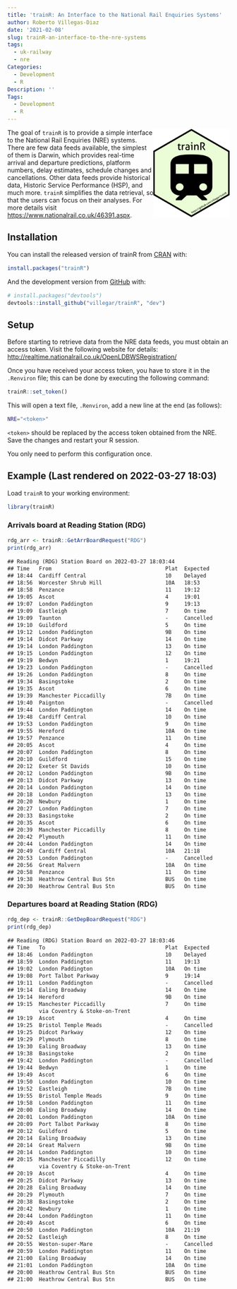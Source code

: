 ```yaml
---
title: 'trainR: An Interface to the National Rail Enquiries Systems'
author: Roberto Villegas-Diaz
date: '2021-02-08'
slug: trainR-an-interface-to-the-nre-systems
tags:
  - uk-railway
  - nre
Categories:
  - Development
  - R
Description: ''
Tags:
  - Development
  - R
---
```


<img src="https://raw.githubusercontent.com/villegar/trainR/main/inst/images/logo.png" alt="logo" align="right" height=200px/>

The goal of `trainR` is to provide a simple interface to the 
National Rail Enquiries (NRE) systems. There are few data feeds 
available, the simplest of them is Darwin, which provides real-time 
arrival and departure predictions, platform numbers, delay estimates, 
schedule changes and cancellations. Other data feeds provide historical 
data, Historic Service Performance (HSP), and much more. `trainR` 
simplifies the data retrieval, so that the users can focus on their 
analyses. For more details visit 
https://www.nationalrail.co.uk/46391.aspx.

## Installation

You can install the released version of trainR from [CRAN](https://CRAN.R-project.org) with:

``` r
install.packages("trainR")
```

And the development version from [GitHub](https://github.com/) with:

``` r
# install.packages("devtools")
devtools::install_github("villegar/trainR", "dev")
```

## Setup
Before starting to retrieve data from the NRE data feeds, you must obtain an access token. 
Visit the following website for details: http://realtime.nationalrail.co.uk/OpenLDBWSRegistration/

Once you have received your access token, you have to store it in the `.Renviron` file; this can be 
done by executing the following command:


```r
trainR::set_token()
```

This will open a text file, `.Renviron`, add a new line at the end (as follows):

```bash
NRE="<token>"
```

`<token>` should be replaced by the access token obtained from the NRE. Save the changes and restart 
your R session.

You only need to perform this configuration once.

## Example (Last rendered on 2022-03-27 18:03)

Load `trainR` to your working environment:

```r
library(trainR)
```

### Arrivals board at Reading Station (RDG)


```r
rdg_arr <- trainR::GetArrBoardRequest("RDG")
print(rdg_arr)
```

```
## Reading (RDG) Station Board on 2022-03-27 18:03:44
## Time   From                                    Plat  Expected
## 18:44  Cardiff Central                         10    Delayed
## 18:56  Worcester Shrub Hill                    10A   18:53
## 18:58  Penzance                                11    19:12
## 19:05  Ascot                                   4     19:01
## 19:07  London Paddington                       9     19:13
## 19:09  Eastleigh                               7     On time
## 19:09  Taunton                                 -     Cancelled
## 19:10  Guildford                               5     On time
## 19:12  London Paddington                       9B    On time
## 19:14  Didcot Parkway                          14    On time
## 19:14  London Paddington                       13    On time
## 19:15  London Paddington                       12    On time
## 19:19  Bedwyn                                  1     19:21
## 19:23  London Paddington                       -     Cancelled
## 19:26  London Paddington                       8     On time
## 19:34  Basingstoke                             2     On time
## 19:35  Ascot                                   6     On time
## 19:39  Manchester Piccadilly                   7B    On time
## 19:40  Paignton                                -     Cancelled
## 19:44  London Paddington                       14    On time
## 19:48  Cardiff Central                         10    On time
## 19:53  London Paddington                       9     On time
## 19:55  Hereford                                10A   On time
## 19:57  Penzance                                11    On time
## 20:05  Ascot                                   4     On time
## 20:07  London Paddington                       8     On time
## 20:10  Guildford                               15    On time
## 20:12  Exeter St Davids                        10    On time
## 20:12  London Paddington                       9B    On time
## 20:13  Didcot Parkway                          13    On time
## 20:14  London Paddington                       14    On time
## 20:18  London Paddington                       13    On time
## 20:20  Newbury                                 1     On time
## 20:27  London Paddington                       7     On time
## 20:33  Basingstoke                             2     On time
## 20:35  Ascot                                   6     On time
## 20:39  Manchester Piccadilly                   8     On time
## 20:42  Plymouth                                11    On time
## 20:44  London Paddington                       14    On time
## 20:49  Cardiff Central                         10A   21:18
## 20:53  London Paddington                       -     Cancelled
## 20:56  Great Malvern                           10A   On time
## 20:58  Penzance                                11    On time
## 19:38  Heathrow Central Bus Stn                BUS   On time
## 20:30  Heathrow Central Bus Stn                BUS   On time
```

### Departures board at Reading Station (RDG)


```r
rdg_dep <- trainR::GetDepBoardRequest("RDG")
print(rdg_dep)
```

```
## Reading (RDG) Station Board on 2022-03-27 18:03:46
## Time   To                                      Plat  Expected
## 18:46  London Paddington                       10    Delayed
## 18:59  London Paddington                       11    19:13
## 19:02  London Paddington                       10A   On time
## 19:08  Port Talbot Parkway                     9     19:14
## 19:11  London Paddington                       -     Cancelled
## 19:14  Ealing Broadway                         14    On time
## 19:14  Hereford                                9B    On time
## 19:15  Manchester Piccadilly                   7     On time
##        via Coventry & Stoke-on-Trent           
## 19:19  Ascot                                   4     On time
## 19:25  Bristol Temple Meads                    -     Cancelled
## 19:25  Didcot Parkway                          12    On time
## 19:29  Plymouth                                8     On time
## 19:30  Ealing Broadway                         13    On time
## 19:38  Basingstoke                             2     On time
## 19:42  London Paddington                       -     Cancelled
## 19:44  Bedwyn                                  1     On time
## 19:49  Ascot                                   6     On time
## 19:50  London Paddington                       10    On time
## 19:52  Eastleigh                               7B    On time
## 19:55  Bristol Temple Meads                    9     On time
## 19:58  London Paddington                       11    On time
## 20:00  Ealing Broadway                         14    On time
## 20:01  London Paddington                       10A   On time
## 20:09  Port Talbot Parkway                     8     On time
## 20:12  Guildford                               5     On time
## 20:14  Ealing Broadway                         13    On time
## 20:14  Great Malvern                           9B    On time
## 20:14  London Paddington                       10    On time
## 20:15  Manchester Piccadilly                   12    On time
##        via Coventry & Stoke-on-Trent           
## 20:19  Ascot                                   4     On time
## 20:25  Didcot Parkway                          13    On time
## 20:28  Ealing Broadway                         14    On time
## 20:29  Plymouth                                7     On time
## 20:38  Basingstoke                             2     On time
## 20:42  Newbury                                 1     On time
## 20:44  London Paddington                       11    On time
## 20:49  Ascot                                   6     On time
## 20:50  London Paddington                       10A   21:19
## 20:52  Eastleigh                               8     On time
## 20:55  Weston-super-Mare                       -     Cancelled
## 20:59  London Paddington                       11    On time
## 21:00  Ealing Broadway                         14    On time
## 21:01  London Paddington                       10A   On time
## 20:00  Heathrow Central Bus Stn                BUS   On time
## 21:00  Heathrow Central Bus Stn                BUS   On time
```
